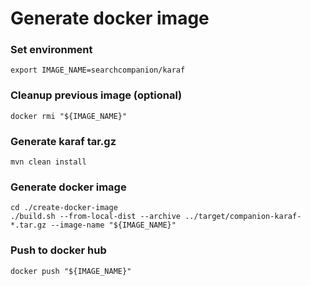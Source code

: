 # Generate docker image
### Set environment
```
export IMAGE_NAME=searchcompanion/karaf
```
### Cleanup previous image (optional)
```
docker rmi "${IMAGE_NAME}"
```
### Generate karaf tar.gz
```
mvn clean install
```
### Generate docker image
```
cd ./create-docker-image
./build.sh --from-local-dist --archive ../target/companion-karaf-*.tar.gz --image-name "${IMAGE_NAME}"
```
### Push to docker hub
```
docker push "${IMAGE_NAME}"
```